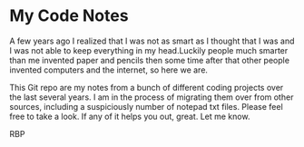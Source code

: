 # My Code Notes

A few years ago I realized that I was not as smart as I thought that I was and I was not able to keep everything in my head.Luckily people much smarter than me invented paper and pencils then some time after that other people invented computers and the internet, so here we are.

This Git repo are my notes from a bunch of different coding projects over the last several years. I am in the process of migrating them over from other sources, including a suspiciously number of notepad txt files. Please feel free to take a look. If any of it helps you out, great. Let me know. 

RBP

  
